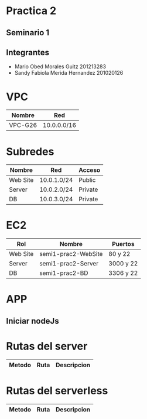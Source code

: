 # Practica 2
## Seminario 1

## Integrantes

- Mario Obed Morales Guitz 201213283
- Sandy Fabiola Merida Hernandez 201020126

# VPC
|Nombre |Red        |
|-------|-----------|
|VPC-G26|10.0.0.0/16|

# Subredes
|Nombre    |Red          |Acceso   |
|----------|-------------|---------|
| Web Site | 10.0.1.0/24 | Public  |
| Server   | 10.0.2.0/24 | Private |
| DB       | 10.0.3.0/24 | Private |

# EC2
|Rol      | Nombre              | Puertos  | 
|---------|---------------------|----------|
|Web Site | semi1-prac2-WebSite | 80 y 22  |
|Server   | semi1-prac2-Server  | 3000 y 22|
|DB       | semi1-prac2-BD      | 3306 y 22|

# APP

## Iniciar nodeJs


# Rutas del server

| Metodo | Ruta                                   | Descripcion                                                               |
|--------|----------------------------------------|---------------------------------------------------------------------------|

# Rutas del serverless

| Metodo | Ruta                                   | Descripcion                                                               |
|--------|----------------------------------------|---------------------------------------------------------------------------|
